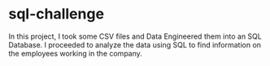 # sql-challenge

In this project, I took some CSV files and Data Engineered them into an SQL Database. I proceeded to analyze the data using SQL to find information on the employees
working in the company.

